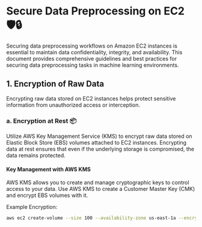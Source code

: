# Secure Data Preprocessing on EC2 🛡️🔒

Securing data preprocessing workflows on Amazon EC2 instances is essential to maintain data confidentiality, integrity, and availability. This document provides comprehensive guidelines and best practices for securing data preprocessing tasks in machine learning environments.

## 1. Encryption of Raw Data

Encrypting raw data stored on EC2 instances helps protect sensitive information from unauthorized access or interception.

### a. Encryption at Rest 📦

Utilize AWS Key Management Service (KMS) to encrypt raw data stored on Elastic Block Store (EBS) volumes attached to EC2 instances. Encrypting data at rest ensures that even if the underlying storage is compromised, the data remains protected.

#### Key Management with AWS KMS

AWS KMS allows you to create and manage cryptographic keys to control access to your data. Use AWS KMS to create a Customer Master Key (CMK) and encrypt EBS volumes with it.

Example Encryption:
```bash
aws ec2 create-volume --size 100 --availability-zone us-east-1a --encrypted --kms-key-id your-kms-key-id

